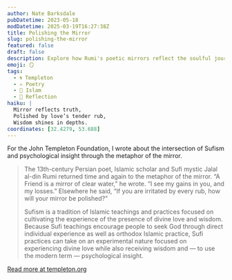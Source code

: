 ```yaml
---
author: Nate Barksdale
pubDatetime: 2023-05-18
modDatetime: 2025-03-19T16:27:38Z
title: Polishing the Mirror
slug: polishing-the-mirror
featured: false
draft: false
description: Explore how Rumi's poetic mirrors reflect the soulful journey of Sufism, blending divine love with psychological insights.
emoji: 🪞
tags:
  - 🌀 Templeton
  - ✍️ Poetry
  - 🌙 Islam
  - 🌅 Reflection
haiku: |
  Mirror reflects truth,
  Polished by love’s tender rub,
  Wisdom shines in depths.
coordinates: [32.4279, 53.688]
---
```


For the John Templeton Foundation, I wrote about the intersection of Sufism and psychological insight through the metaphor of the mirror.

> The 13th-century Persian poet, Islamic scholar and Sufi mystic Jalal al-din Rumi returned time and again to the metaphor of the mirror. “A Friend is a mirror of clear water,” he wrote. “I see my gains in you, and my losses.” Elsewhere he said, “If you are irritated by every rub, how will your mirror be polished?”
>
> Sufism is a tradition of Islamic teachings and practices focused on cultivating the experience of the presence of divine love and wisdom. Because Sufi teachings encourage people to seek God through direct individual experience as well as orthodox Islamic practice, Sufi practices can take on an experimental nature focused on experiencing divine love while also receiving wisdom and — to use the modern term — psychological insight.

[Read more at templeton.org](https://www.templeton.org/news/polishing-the-mirror)

